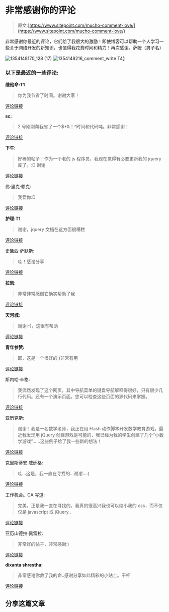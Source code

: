 # 非常感谢你的评论

> 原文:[https://www.sitepoint.com/mucho-comment-love/](https://www.sitepoint.com/mucho-comment-love/)

非常感谢你最近的评论，它们给了我很大的激励！即使博客可以帮助一个人学习一些关于网络开发的新知识，也值得我花费时间和精力！再次感谢。萨姆（男子名）

![](../Images/91eb4c3fbf906dfc1bc1ff473f1bafdd.png "1354148170_128 (17)")
![](../Images/bc0a2a8436bbe4a625d2b8e3b7272559.png "1354148216_comment_write")
T4】

### 以下是最近的一些评论:

**维他命:T1**

> 你为我节省了时间。谢谢大家！

[评论链接](http://www.jquery4u.com/windows/10-jquery-popup-window-image-slider-plugins/#comment-721491625 "Comment Link")

**sc:**

> 2 号刚刚帮我省了一个$*&！^时间和代码吨。非常感谢！

[评论链接](http://www.jquery4u.com/javascript/shorthand-javascript-techniques/#comment-620999146 "Comment Link")

**下午:**

> 好棒的帖子！作为一个老的 js 程序员，我现在觉得有必要更新我的 jquery 库了。:D 谢谢

[评论链接](http://www.jquery4u.com/jquery-functions/on-vs-live-review/#comment-708833571 "Comment Link")

弗·里克·赖克:

> 我爱你:D

[评论链接](http://www.jquery4u.com/javascript/dynamically-load-jquery-library-javascript/#comment-721400847 "Comment Link")

**护理:T1**

> 谢谢，jquery 文档在这方面很糟糕

[评论链接](http://www.jquery4u.com/json/jsonp-examples/#comment-722033251 "Comment Link")

史黛西·萨默斯:

> 哇！感谢分享

[评论链接](http://www.jquery4u.com/mobile/jquery-add-dragtouch-support-ipad/#comment-720241067 "Comment Link")

**拉凯:**

> 非常非常感谢它确实帮助了我

[评论链接](http://www.jquery4u.com/tutorials/jquery-quick-pagination-list-items/#comment-617280804 "Comment Link")

**天河城:**

> 谢谢:-)，这很有帮助

[评论链接](http://www.jquery4u.com/html5-2/html5-desktop-notifications/#comment-714651829 "Comment Link")

**青年参赞:**

> 耶，这是一个很好的:)非常有用

[评论链接](http://jquery4u.com/jquery-functions/delay-sleep-pause-wait/#comment-716473266 "Comment Link")

斯内哈·辛格:

> 我偶然发现了这个网页，其中导航菜单的键盘导航解释得很好，只有很少几行代码。还有一个演示页面。您可以检查这些页面的源代码来掌握。

[评论链接](http://www.jquery4u.com/plugins/15-keyboard-event-plugins/#comment-711609243 "Comment Link")

亚历克斯:

> 谢谢！我是一名数学老师，我正在用 Flash 动作脚本开发数学教育游戏。最近我发现用 jQuery 创建游戏是可能的，我已经为我的学生创建了几个“小数学游戏”……这些例子给了我一些新的想法！

[评论链接](http://www.jquery4u.com/plugins/10-jquery-fun-games/#comment-708494913 "Comment Link")

克里斯蒂安·威廷格:

> 哇…这是，我一直在寻找的…谢谢…:)

[评论链接](http://www.jquery4u.com/mobile/10-jquery-mobile-demo-websites/#comment-706834858 "Comment Link")

工作机会。CA 写道:

> 完美，正是我一直在寻找的。我真的很高兴我也可以缩小我的 css，而不仅仅是 javascript 或 jQuery..

[评论链接](http://www.jquery4u.com/utilities/tips-developing-jquery-notepad/#comment-701750400 "Comment Link")

亚历山德拉·佩雷拉:

> 非常好的帖子，非常感谢:)

[评论链接](http://www.jquery4u.com/json/ajaxjquery-getjson-simple/#comment-689420206 "Comment Link")

**dixanta shrestha:**

> 非常感谢你救了我的命..感谢分享如此精彩的小贴士。干杯

[评论链接](http://www.jquery4u.com/jquery-functions/jquery-each-examples/ "Comment Link")

## 分享这篇文章